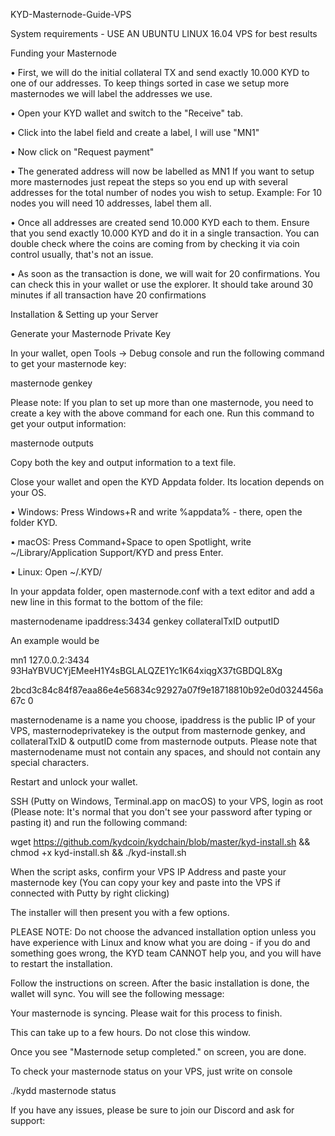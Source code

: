 KYD-Masternode-Guide-VPS

System requirements - USE AN UBUNTU LINUX 16.04 VPS for best results

Funding your Masternode

• First, we will do the initial collateral TX and send exactly 10.000 KYD to one of our addresses. To keep things sorted in case we setup more masternodes we will label the addresses we use.

• Open your KYD wallet and switch to the "Receive" tab.

• Click into the label field and create a label, I will use "MN1"

• Now click on "Request payment"

• The generated address will now be labelled as MN1 If you want to setup more masternodes just repeat the steps so you end up with several addresses for the total number of nodes you wish to setup. Example: For 10 nodes you will need 10 addresses, label them all.

• Once all addresses are created send 10.000 KYD each to them. Ensure that you send exactly 10.000 KYD and do it in a single transaction. You can double check where the coins are coming from by checking it via coin control usually, that's not an issue.

• As soon as the transaction is done, we will wait for 20 confirmations. You can check this in your wallet or use the explorer. It should take around 30 minutes if all transaction have 20 confirmations

Installation & Setting up your Server

Generate your Masternode Private Key

In your wallet, open Tools -> Debug console and run the following command to get your masternode key:

masternode genkey

Please note: If you plan to set up more than one masternode, you need to create a key with the above command for each one. Run this command to get your output information:

masternode outputs

Copy both the key and output information to a text file.

Close your wallet and open the KYD Appdata folder. Its location depends on your OS.

• Windows: Press Windows+R and write %appdata% - there, open the folder KYD.

• macOS: Press Command+Space to open Spotlight, write ~/Library/Application Support/KYD and press Enter.

• Linux: Open ~/.KYD/

In your appdata folder, open masternode.conf with a text editor and add a new line in this format to the bottom of the file:

masternodename ipaddress:3434 genkey collateralTxID outputID

An example would be

mn1 127.0.0.2:3434 93HaYBVUCYjEMeeH1Y4sBGLALQZE1Yc1K64xiqgX37tGBDQL8Xg

2bcd3c84c84f87eaa86e4e56834c92927a07f9e18718810b92e0d0324456a67c 0

masternodename is a name you choose, ipaddress is the public IP of your VPS, masternodeprivatekey is the output from masternode genkey, and collateralTxID & outputID come from masternode outputs. Please note that masternodename must not contain any spaces, and should not contain any special characters.

Restart and unlock your wallet.

SSH (Putty on Windows, Terminal.app on macOS) to your VPS, login as root (Please note: It's normal that you don't see your password after typing or pasting it) and run the following command:

wget https://github.com/kydcoin/kydchain/blob/master/kyd-install.sh && chmod +x kyd-install.sh && ./kyd-install.sh




When the script asks, confirm your VPS IP Address and paste your masternode key (You can copy your key and paste into the VPS if connected with Putty by right clicking)

The installer will then present you with a few options.

PLEASE NOTE: Do not choose the advanced installation option unless you have experience with Linux and know what you are doing - if you do and something goes wrong, the KYD team CANNOT help you, and you will have to restart the installation.

Follow the instructions on screen. After the basic installation is done, the wallet will sync. You will see the following message:

Your masternode is syncing. Please wait for this process to finish.

This can take up to a few hours. Do not close this window.

Once you see "Masternode setup completed." on screen, you are done.

To check your masternode status on your VPS, just write on console

./kydd masternode status

If you have any issues, please be sure to join our Discord and ask for support:
